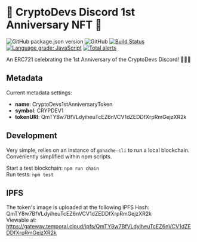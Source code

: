 # :tada: CryptoDevs Discord 1st Anniversary NFT :tada:
![GitHub package.json version](https://img.shields.io/github/package-json/v/CryptoDevsDiscord/CryptoDevs-Discord-1st-Anniversary-NFT?color=g)
![GitHub](https://img.shields.io/github/license/CryptoDevsDiscord/CryptoDevs-Discord-1st-Anniversary-NFT?color=g)
[![Build Status](https://travis-ci.org/CryptoDevsDiscord/CryptoDevs-Discord-1st-Anniversary-NFT.svg?branch=master)](https://travis-ci.org/CryptoDevsDiscord/CryptoDevs-Discord-1st-Anniversary-NFT)
[![Language grade: JavaScript](https://img.shields.io/lgtm/grade/javascript/g/CryptoDevsDiscord/CryptoDevs-Discord-1st-Anniversary-NFT.svg?logo=lgtm&logoWidth=18)](https://lgtm.com/projects/g/CryptoDevsDiscord/CryptoDevs-Discord-1st-Anniversary-NFT/context:javascript)
[![Total alerts](https://img.shields.io/lgtm/alerts/g/CryptoDevsDiscord/CryptoDevs-Discord-1st-Anniversary-NFT.svg?logo=lgtm&logoWidth=18)](https://lgtm.com/projects/g/CryptoDevsDiscord/CryptoDevs-Discord-1st-Anniversary-NFT/alerts/)

An ERC721 celebrating the 1st Anniversary of the CryptoDevs Discord! :tada::tada::tada:

## Metadata

Current metadata settings:
* **name**: CryptoDevs1stAnniversaryToken
* **symbol**: CRYPDEV1
* **tokenURI**: QmTY8w7BfVLdyiheuTcEZ6nVCV1dZEDDfXrpRmGejzXR2k

## Development

Very simple, relies on an instance of `ganache-cli` to run a local blockchain. Conveniently simplified within npm scripts.

Start a test blockchain: `npm run chain` <br>
Run tests: `npm test`

## IPFS

The token's image is uploaded at the following IPFS Hash: QmTY8w7BfVLdyiheuTcEZ6nVCV1dZEDDfXrpRmGejzXR2k<br>
Viewable at: https://gateway.temporal.cloud/ipfs/QmTY8w7BfVLdyiheuTcEZ6nVCV1dZEDDfXrpRmGejzXR2k
